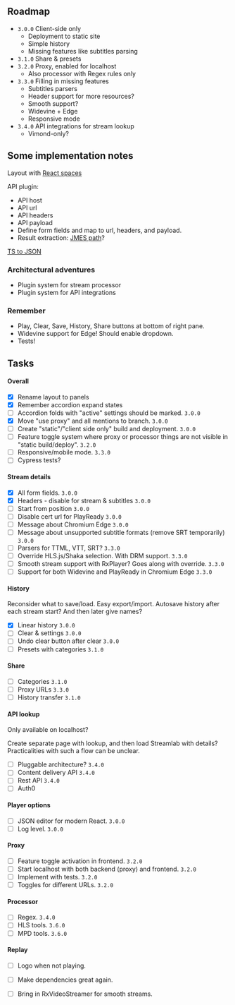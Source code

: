 
## Roadmap

* `3.0.0` Client-side only
  * Deployment to static site
  * Simple history
  * Missing features like subtitles parsing
* `3.1.0` Share & presets
* `3.2.0` Proxy, enabled for localhost
  * Also processor with Regex rules only
* `3.3.0` Filling in missing features
  * Subtitles parsers
  * Header support for more resources?
  * Smooth support?
  * Widevine + Edge
  * Responsive mode
* `3.4.0` API integrations for stream lookup
  * Vimond-only?

## Some implementation notes

Layout with [React spaces](https://www.allaneagle.com/projects/react-spaces)

API plugin:

* API host
* API url
* API headers
* API payload
* Define form fields and map to url, headers, and payload.
* Result extraction: [JMES path](http://jmespath.org/)?

[TS to JSON](https://github.com/YousefED/typescript-json-schema)

### Architectural adventures

* Plugin system for stream processor
* Plugin system for API integrations

### Remember

* Play, Clear, Save, History, Share buttons at bottom of right pane.
* Widevine support for Edge! Should enable dropdown.
* Tests!

## Tasks

#### Overall

* [x] Rename layout to panels
* [x] Remember accordion expand states
* [ ] Accordion folds with "active" settings should be marked. `3.0.0`
* [x] Move "use proxy" and all mentions to branch. `3.0.0`
* [ ] Create "static"/"client side only" build and deployment. `3.0.0`
* [ ] Feature toggle system where proxy or processor things are not visible in "static build/deploy". `3.2.0`
* [ ] Responsive/mobile mode. `3.3.0`
* [ ] Cypress tests?

#### Stream details

* [x] All form fields. `3.0.0`
* [x] Headers - disable for stream & subtitles `3.0.0`
* [ ] Start from position `3.0.0`
* [ ] Disable cert url for PlayReady  `3.0.0`
* [ ] Message about Chromium Edge  `3.0.0`
* [ ] Message about unsupported subtitle formats (remove SRT temporarily) `3.0.0`
* [ ] Parsers for TTML, VTT, SRT? `3.3.0`
* [ ] Override HLS.js/Shaka selection. With DRM support. `3.3.0`
* [ ] Smooth stream support with RxPlayer? Goes along with override. `3.3.0`
* [ ] Support for both Widevine and PlayReady in Chromium Edge `3.3.0`

#### History

Reconsider what to save/load. Easy export/import. Autosave history after each stream start? And then later give names?

* [x] Linear history `3.0.0`
* [ ] Clear & settings `3.0.0`
* [ ] Undo clear button after clear `3.0.0`
* [ ] Presets with categories `3.1.0`

#### Share

* [ ] Categories `3.1.0`
* [ ] Proxy URLs `3.3.0`
* [ ] History transfer `3.1.0`

#### API lookup

Only available on localhost?

Create separate page with lookup, and then load Streamlab with details? Practicalities with such a flow can be unclear.

* [ ] Pluggable architecture? `3.4.0`
* [ ] Content delivery API `3.4.0`
* [ ] Rest API `3.4.0`
* [ ] Auth0

#### Player options

* [ ] JSON editor for modern React. `3.0.0`
* [ ] Log level. `3.0.0`

#### Proxy

* [ ] Feature toggle activation in frontend. `3.2.0`
* [ ] Start localhost with both backend (proxy) and frontend. `3.2.0`
* [ ] Implement with tests. `3.2.0`
* [ ] Toggles for different URLs. `3.2.0`

#### Processor

* [ ] Regex. `3.4.0`
* [ ] HLS tools. `3.6.0`
* [ ] MPD tools. `3.6.0`

#### Replay

* [ ] Logo when not playing.
* [ ] Make dependencies great again.
* [ ] Bring in RxVideoStreamer for smooth streams.


